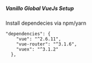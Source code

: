 ##### Vanillo Global VueJs Setup


Install dependecies via npm/yarn
```
"dependencies": {
    "vue": "^2.6.11",
    "vue-router": "^3.1.6",
    "vuex": "^3.1.2"
  },
```
